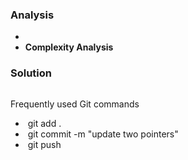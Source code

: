 []()

### Analysis

- 
- **Complexity Analysis**

### Solution

```java

```



Frequently used Git commands

- ​	git add .
- ​	git commit -m "update two pointers"
- ​	git push